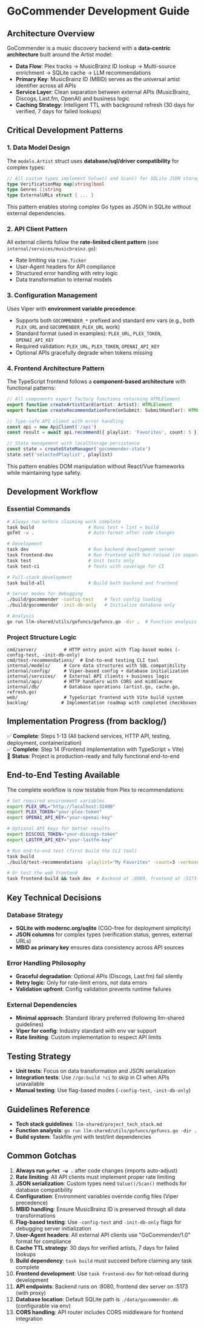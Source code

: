 # GoCommender Development Guide

## Architecture Overview

GoCommender is a music discovery backend with a **data-centric architecture** built around the Artist model:

- **Data Flow**: Plex tracks → MusicBrainz ID lookup → Multi-source enrichment → SQLite cache → LLM recommendations
- **Primary Key**: MusicBrainz ID (MBID) serves as the universal artist identifier across all APIs
- **Service Layer**: Clean separation between external APIs (MusicBrainz, Discogs, Last.fm, OpenAI) and business logic
- **Caching Strategy**: Intelligent TTL with background refresh (30 days for verified, 7 days for failed lookups)

## Critical Development Patterns

### 1. Data Model Design

The `models.Artist` struct uses **database/sql/driver compatibility** for complex types:

```go
// All custom types implement Value() and Scan() for SQLite JSON storage
type VerificationMap map[string]bool
type Genres []string
type ExternalURLs struct { ... }
```

This pattern enables storing complex Go types as JSON in SQLite without external dependencies.

### 2. API Client Pattern

All external clients follow the **rate-limited client pattern** (see `internal/services/musicbrainz.go`):
- Rate limiting via `time.Ticker`
- User-Agent headers for API compliance
- Structured error handling with retry logic
- Data transformation to internal models

### 3. Configuration Management

Uses Viper with **environment variable precedence**:
- Supports both `GOCOMMENDER_*` prefixed and standard env vars (e.g., both `PLEX_URL` and `GOCOMMENDER_PLEX_URL` work)
- Standard format (used in examples): `PLEX_URL`, `PLEX_TOKEN`, `OPENAI_API_KEY`
- Required validation: `PLEX_URL`, `PLEX_TOKEN`, `OPENAI_API_KEY`
- Optional APIs gracefully degrade when tokens missing

### 4. Frontend Architecture Pattern

The TypeScript frontend follows a **component-based architecture** with functional patterns:

```typescript
// All components export factory functions returning HTMLElement
export function createArtistCard(artist: Artist): HTMLElement
export function createRecommendationForm(onSubmit: SubmitHandler): HTMLElement

// Type-safe API client with error handling
const api = new ApiClient('/api')
const result = await api.recommend({ playlist: 'Favorites', count: 5 })

// State management with localStorage persistence
const state = createStateManager('gocommender-state')
state.set('selectedPlaylist', playlist)
```

This pattern enables DOM manipulation without React/Vue frameworks while maintaining type safety.

## Development Workflow

### Essential Commands

```bash
# Always run before claiming work complete
task build                    # Runs test + lint + build
gofmt -w .                    # Auto-format after code changes

# Development
task dev                      # Run backend development server
task frontend-dev             # Run frontend with hot-reload (in separate terminal)
task test                     # Unit tests only
task test-ci                  # Tests with coverage for CI

# Full-stack development
task build-all                # Build both backend and frontend

# Server modes for debugging
./build/gocommender -config-test    # Test config loading
./build/gocommender -init-db-only   # Initialize database only

# Analysis
go run llm-shared/utils/gofuncs/gofuncs.go -dir .  # Function analysis
```

### Project Structure Logic

```text
cmd/server/          # HTTP entry point with flag-based modes (-config-test, -init-db-only)
cmd/test-recommendations/  # End-to-end testing CLI tool
internal/models/     # Core data structures with SQL compatibility
internal/config/     # Viper-based config + database initialization
internal/services/   # External API clients + business logic
internal/api/        # HTTP handlers with CORS and middleware
internal/db/         # Database operations (artist.go, cache.go, refresh.go)
web/                 # TypeScript frontend with Vite build system
backlog/            # Implementation roadmap with completed checkboxes
```

## Implementation Progress (from backlog/)

✅ **Complete**: Steps 1-13 (All backend services, HTTP API, testing, deployment, containerization)  
✅ **Complete**: Step 14 (Frontend implementation with TypeScript + Vite)  
🎉 **Status**: Project is production-ready and fully functional end-to-end

## End-to-End Testing Available

The complete workflow is now testable from Plex to recommendations:

```bash
# Set required environment variables
export PLEX_URL="http://localhost:32400"
export PLEX_TOKEN="your-plex-token"
export OPENAI_API_KEY="your-openai-key"

# Optional API keys for better results
export DISCOGS_TOKEN="your-discogs-token"
export LASTFM_API_KEY="your-lastfm-key"

# Run end-to-end test (first build the CLI tool)
task build
./build/test-recommendations -playlist="My Favorites" -count=3 -verbose

# Or test the web frontend
task frontend-build && task dev  # Backend at :8080, frontend at :5173
```

## Key Technical Decisions

### Database Strategy

- **SQLite with modernc.org/sqlite** (CGO-free for deployment simplicity)
- **JSON columns** for complex types (verification status, genres, external URLs)
- **MBID as primary key** ensures data consistency across API sources

### Error Handling Philosophy

- **Graceful degradation**: Optional APIs (Discogs, Last.fm) fail silently
- **Retry logic**: Only for rate-limit errors, not data errors
- **Validation upfront**: Config validation prevents runtime failures

### External Dependencies

- **Minimal approach**: Standard library preferred (following llm-shared guidelines)
- **Viper for config**: Industry standard with env var support
- **Rate limiting**: Custom implementation to respect API limits

## Testing Strategy

- **Unit tests**: Focus on data transformation and JSON serialization
- **Integration tests**: Use `//go:build !ci` to skip in CI when APIs unavailable
- **Manual testing**: Use flag-based modes (`-config-test`, `-init-db-only`)

## Guidelines Reference

- **Tech stack guidelines**: `llm-shared/project_tech_stack.md`
- **Function analysis**: `go run llm-shared/utils/gofuncs/gofuncs.go -dir .`
- **Build system**: Taskfile.yml with test/lint dependencies

## Common Gotchas

1. **Always run `gofmt -w .`** after code changes (imports auto-adjust)
2. **Rate limiting**: All API clients must implement proper rate limiting
3. **JSON serialization**: Custom types need `Value()/Scan()` methods for database compatibility
4. **Configuration**: Environment variables override config files (Viper precedence)
5. **MBID handling**: Ensure MusicBrainz ID is preserved through all data transformations
6. **Flag-based testing**: Use `-config-test` and `-init-db-only` flags for debugging server initialization
7. **User-Agent headers**: All external API clients use "GoCommender/1.0" format for compliance
8. **Cache TTL strategy**: 30 days for verified artists, 7 days for failed lookups
9. **Build dependency**: `task build` must succeed before claiming any task complete
10. **Frontend development**: Use `task frontend-dev` for hot-reload during development
11. **API endpoints**: Backend runs on :8080, frontend dev server on :5173 (with proxy)
12. **Database location**: Default SQLite path is `./data/gocommender.db` (configurable via env)
13. **CORS handling**: API router includes CORS middleware for frontend integration
